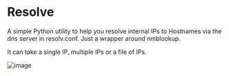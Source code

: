# Resolve
A simple Python utility to help you resolve internal IPs to Hostnames via the dns server in resolv.conf. Just a wrapper around nmblookup.

It can take a single IP, multiple IPs or a file of IPs.

![image](https://github.com/Cyb3rC3lt/Resolve/assets/33097451/b02be37c-89e8-4577-8cb4-459488514751)


